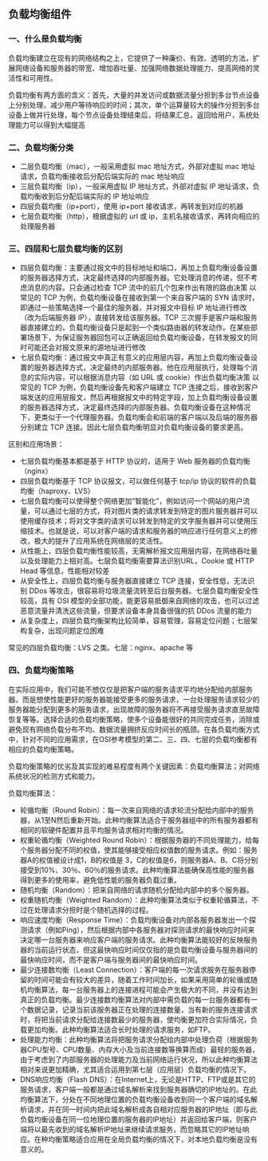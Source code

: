## 负载均衡组件

### 一、什么是负载均衡

负载均衡建立在现有的网络结构之上，它提供了一种廉价、有效、透明的方法，扩展网络设备和服务器的带宽、增加吞吐量、加强网络数据处理能力、提高网络的灵活性和可用性。

负载均衡有两方面的含义：首先，大量的并发访问或数据流量分担到多台节点设备上分别处理，减少用户等待响应的时间；其次，单个运算量较大的操作分担到多台设备上做并行处理，每个节点设备处理结束后，将结果汇总，返回给用户，系统处理能力可以得到大幅提高

### 二、负载均衡分类

- 二层负载均衡（mac），一般采用虚拟 mac 地址方式，外部对虚拟 mac 地址请求，负载均衡接收后分配后端实际的 mac 地址响应
- 三层负载均衡（ip），一般采用虚拟 IP 地址方式，外部对虚拟 IP 地址请求，负载均衡收到后分配后端实际的 IP 地址响应
- 四层负载均衡（ip+port），使用 ip+port 接收请求，再转发到对应的机器
- 七层负载均衡（http），根据虚拟的 url 或 ip，主机名接收请求，再转向相应的处理服务器

### 三、四层和七层负载均衡的区别

- 四层负载均衡：主要通过报文中的目标地址和端口，再加上负载均衡设备设置的服务器选择方式，决定最终选择的内部服务器。它处理消息的传递，但不考虑消息的内容。只会通过检查 TCP 流中的前几个包来作出有限的路由决策
    以常见的 TCP 为例，负载均衡设备在接收到第一个来自客户端的 SYN 请求时，即通过一些策略选择一个最佳的服务器，并对报文中目标 IP 地址进行修改（改为后端服务器 IP），直接转发给该服务器。TCP  三次握手是客户端和服务器直接建立的，负载均衡设备只是起到一个类似路由器的转发动作。在某些部署场景下，为保证服务器回包可以正确返回给负载均衡设备，在转发报文的同时可能还会对报文原来的源地址进行修改
- 七层负载均衡：通过报文中真正有意义的应用层内容，再加上负载均衡设备设置的服务器选择方式，决定最终的内部服务器。他在应用层执行，处理每个消息的实际内容，可以根据消息内容（如 URL 或 cookie）作出负载均衡决策
    以常见的 TCP 为例，负载均衡设备先和客户端建立 TCP 连接之后，接收到客户端发送的应用层报文，然后再根据报文中的特定字段，加上负载均衡设备设置的服务器选择方式，决定最终选择的内部服务器。负载均衡设备在这种情况下，更类似于一个代理服务器。负载均衡会和前端的客户端以及后端的服务器分别建立 TCP 连接。因此七层负载均衡明显对负载均衡设备的要求更高。

区别和应用场景：

- 七层负载均衡基本都是基于 HTTP 协议的，适用于 Web 服务器的负载均衡（nginx）
- 四层负载均衡基于 TCP 协议报文，可以做任何基于 tcp/ip 协议的软件的负载均衡（haproxy、LVS）
- 七层负载均衡可以使得整个网络更加“智能化”，例如访问一个网站的用户流量，可以通过七层的方式，将对图片类的请求转发到特定的图片服务器并可以使用缓存技术；将对文字类的请求可以转发到特定的文字服务器并可以使用压缩技术。也就是说，可以对客户端的请求和服务器的响应进行任何意义上的修改，极大的提升了应用系统在网络层的灵活性。
- 从性能上，四层负载均衡性能较高，无需解析报文应用层内容，在网络吞吐量以及处理能力上相对高。七层负载均衡需要算法识别URL，Cookie 或 HTTP Head 等信息，性能相对较差
- 从安全性上，四层负载均衡与服务器直接建立 TCP 连接，安全性低，无法识别 DDos 等攻击，很容易将垃圾流量流转至后台服务器。七层负载均衡安全性较高，具有 OSI 模型的全部功能，能更容易抵御来自网络的攻击，也可以过滤恶意流量并清洗这些流量，但要求设备本身具备很强的抗 DDos 流量的能力
- 从复杂度上，四层负载均衡架构比较简单，容易管理，容易定位问题；七层架构复杂，出现问题定位困难

常见的四层负载均衡：LVS 之类。七层：nginx、apache 等

### 四、负载均衡策略

在实际应用中，我们可能不想仅仅是把客户端的服务请求平均地分配给内部服务器。而是想使性能更好的服务器能接受更多的服务请求，一台处理服务请求较少的服务器能分配到更多的服务请求，出现故障的服务器将不再接受服务请求直至故障恢复等等。选择合适的负载均衡策略，使多个设备能很好的共同完成任务，消除或避免现有网络负载分布不均、数据流量拥挤反应时间长的瓶颈。在各负载均衡方式中，针对不同的应用需求，在OSI参考模型的第二、三、四、七层的负载均衡都有相应的负载均衡策略。

负载均衡策略的优劣及其实现的难易程度有两个关键因素：负载均衡算法；对网络系统状况的检测方式和能力。

负载均衡算法：

- 轮循均衡（Round Robin）：每一次来自网络的请求轮流分配给内部中的服务器，从1至N然后重新开始。此种均衡算法适合于服务器组中的所有服务器都有相同的软硬件配置并且平均服务请求相对均衡的情况。
- 权重轮循均衡（Weighted Round Robin）：根据服务器的不同处理能力，给每个服务器分配不同的权值，使其能够接受相应权值数的服务请求。例如：服务器A的权值被设计成1，B的权值是 3，C的权值是6，则服务器A、B、C将分别接受到10%、30％、60％的服务请求。此种均衡算法能确保高性能的服务器得到更多的使用率，避免低性能的服务器负载过重。
- 随机均衡（Random）：把来自网络的请求随机分配给内部中的多个服务器。
- 权重随机均衡（Weighted Random）：此种均衡算法类似于权重轮循算法，不过在处理请求分担时是个随机选择的过程。
- 响应速度均衡（Response Time）：负载均衡设备对内部各服务器发出一个探测请求（例如Ping），然后根据内部中各服务器对探测请求的最快响应时间来决定哪一台服务器来响应客户端的服务请求。此种均衡算法能较好的反映服务器的当前运行状态，但这最快响应时间仅仅指的是负载均衡设备与服务器间的最快响应时间，而不是客户端与服务器间的最快响应时间。
- 最少连接数均衡（Least Connection）：客户端的每一次请求服务在服务器停留的时间可能会有较大的差异，随着工作时间加长，如果采用简单的轮循或随机均衡算法，每一台服务器上的连接进程可能会产生极大的不同，并没有达到真正的负载均衡。最少连接数均衡算法对内部中需负载的每一台服务器都有一个数据记录，记录当前该服务器正在处理的连接数量，当有新的服务连接请求时，将把当前请求分配给连接数最少的服务器，使均衡更加符合实际情况，负载更加均衡。此种均衡算法适合长时处理的请求服务，如FTP。
- 处理能力均衡：此种均衡算法将把服务请求分配给内部中处理负荷（根据服务器CPU型号、CPU数量、内存大小及当前连接数等换算而成）最轻的服务器，由于考虑到了内部服务器的处理能力及当前网络运行状况，所以此种均衡算法相对来说更加精确，尤其适合运用到第七层（应用层）负载均衡的情况下。
- DNS响应均衡（Flash DNS）：在Internet上，无论是HTTP、FTP或是其它的服务请求，客户端一般都是通过域名解析来找到服务器确切的IP地址的。在此均衡算法下，分处在不同地理位置的负载均衡设备收到同一个客户端的域名解析请求，并在同一时间内把此域名解析成各自相对应服务器的IP地址（即与此负载均衡设备在同一位地理位置的服务器的IP地址）并返回给客户端，则客户端将以最先收到的域名解析IP地址来继续请求服务，而忽略其它的IP地址响应。在种均衡策略适合应用在全局负载均衡的情况下，对本地负载均衡是没有意义的。

